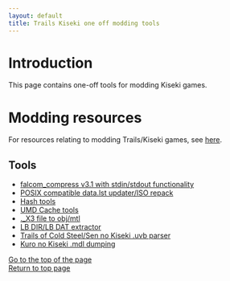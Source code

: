 ```yaml
---
layout: default
title: Trails Kiseki one off modding tools
---
```


# Introduction

This page contains one-off tools for modding Kiseki games.

# Modding resources

For resources relating to modding Trails/Kiseki games, see [here](https://gbatemp.net/threads/trails-kiseki-modding.476713/).  

## Tools

* [falcom_compress v3.1 with stdin/stdout functionality](https://gist.github.com/uyjulian/ba631cbba7025806c5e356daeb3c9507)  
* [POSIX compatible data.lst updater/ISO repack](https://gist.github.com/uyjulian/ab9562114d4f704564ac91908634ec98)  
* [Hash tools](https://gist.github.com/uyjulian/249d17eac10acbd9ccec32a1768e3de9)  
* [UMD Cache tools](https://gist.github.com/uyjulian/4f62d799ec0378cc24536e667279c7b2)  
* [.\_X3 file to obj/mtl](https://gist.github.com/uyjulian/db43b5e19d8dde6af1f8e400bc78cfdc)  
* [LB DIR/LB DAT extractor](https://gist.github.com/uyjulian/bb0400c3768ea33be395a22df61a0c70)  
* [Trails of Cold Steel/Sen no Kiseki .uvb parser](https://gist.github.com/uyjulian/9ae71d72a387b712426d4bccd7ea9eb0)  
* [Kuro no Kiseki .mdl dumping](https://gist.github.com/uyjulian/9a9d6395682dac55d113b503b1172009)  

[Go to the top of the page](#)  
[Return to top page](..)  
